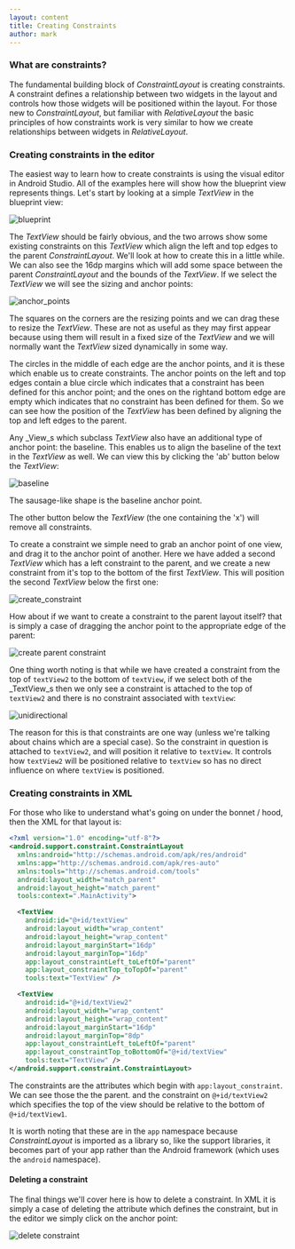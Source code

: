 ```yaml
---
layout: content
title: Creating Constraints
author: mark
---
```

### What are constraints?

The fundamental building block of _ConstraintLayout_ is creating constraints. A constraint defines a relationship between
two widgets in the layout and controls how those widgets will be positioned within the layout. For those new to
_ConstraintLayout_, but familiar with _RelativeLayout_ the basic principles of how constraints work is very similar
to how we create relationships between widgets in _RelativeLayout_.

### Creating constraints in the editor
The easiest way to learn how to create constraints is using the visual editor in Android Studio. All of the examples
here will show how the blueprint view represents things. Let's start by looking at a simple _TextView_ in the blueprint
view:

![blueprint](/assets/images/basics/blueprint.png)

The _TextView_ should be fairly obvious, and the two arrows show some existing constraints on this _TextView_ which
align the left and top edges to the parent _ConstraintLayout_. We'll look at how to create this in a little while. We
can also see the 16dp margins which will add some space between the parent _ConstraintLayout_ and the bounds of the
_TextView_. If we select the _TextView_ we will see the sizing and anchor points:

![anchor_points](/assets/images/basics/anchor_points.png)

The squares on the corners are the resizing points and we can drag these to resize the _TextView_. These are not as
useful as they may first appear because using them will result in a fixed size of the _TextView_ and we will normally
want the _TextView_ sized dynamically in some way.

The circles in the middle of each edge are the anchor points, and it is these which enable us to create constraints.
The anchor points on the left and top edges contain a blue circle which indicates that a constraint has been defined
for this anchor point; and the ones on the rightand bottom edge are empty which indicates that no constraint has been
defined for them. So we can see how the position of the _TextView_ has been defined by aligning the top and left edges
to the parent.

 Any _View_s which subclass _TextView_ also have an additional type of anchor point: the baseline. This enables us to
 align the baseline of the text in the _TextView_ as well. We can view this by clicking the 'ab'  button below the
 _TextView_:

 ![baseline](/assets/images/basics/baseline.png)

The sausage-like shape is the baseline anchor point.

The other button below the _TextView_ (the one containing the 'x') will remove all constraints.

To create a constraint we simple need to grab an anchor point of one view, and drag it to the anchor point of another.
Here we have added a second _TextView_ which has a left constraint to the parent, and we create a new constraint from
it's top to the bottom of the first _TextView_. This will position the second _TextView_ below the first one:

![create_constraint](/assets/images/basics/create_constraint.gif)

How about if we want to create a constraint to the parent layout itself? that is simply a case of dragging the anchor
point to the appropriate edge of the parent:

![create parent constraint](/assets/images/basics/create_parent_constraint.gif)

One thing worth noting is that while we have created a constraint from the top of `textView2` to the bottom of
`textView`, if we select both of the _TextView_s then we only see a constraint is attached to the top of `textView2`
and there is no constraint associated with `textView`:

![unidirectional](/assets/images/basics/unidirectional.png)

The reason for this is that constraints are one way (unless we're talking about chains which are a special case). So
the constraint in question is attached to `textView2`, and will position it relative to `textView`. It controls how
`textView2` will be positioned relative to `textView` so has no direct influence on where `textView` is positioned.

### Creating constraints in XML

For those who like to understand what's going on under the bonnet / hood, then the XML for that layout is:

```xml
<?xml version="1.0" encoding="utf-8"?>
<android.support.constraint.ConstraintLayout
  xmlns:android="http://schemas.android.com/apk/res/android"
  xmlns:app="http://schemas.android.com/apk/res-auto"
  xmlns:tools="http://schemas.android.com/tools"
  android:layout_width="match_parent"
  android:layout_height="match_parent"
  tools:context=".MainActivity">

  <TextView
    android:id="@+id/textView"
    android:layout_width="wrap_content"
    android:layout_height="wrap_content"
    android:layout_marginStart="16dp"
    android:layout_marginTop="16dp"
    app:layout_constraintLeft_toLeftOf="parent"
    app:layout_constraintTop_toTopOf="parent"
    tools:text="TextView" />

  <TextView
    android:id="@+id/textView2"
    android:layout_width="wrap_content"
    android:layout_height="wrap_content"
    android:layout_marginStart="16dp"
    android:layout_marginTop="8dp"
    app:layout_constraintLeft_toLeftOf="parent"
    app:layout_constraintTop_toBottomOf="@+id/textView"
    tools:text="TextView" />
</android.support.constraint.ConstraintLayout>
```

The constraints are the attributes which begin with `app:layout_constraint`. We can see those the the parent. and the
constraint on `@+id/textView2` which specifies the top of the view should be relative to the bottom of `@+id/textView1`.

It is worth noting that these are in the `app` namespace because _ConstraintLayout_ is imported as a library so, like
the support libraries, it becomes part of your app rather than the Android framework (which uses the `android`
namespace).

#### Deleting a constraint
The final things we'll cover here is how to delete a constraint. In XML it is simply a case of deleting the attribute
which defines the constraint, but in the editor we simply click on the anchor point:

![delete constraint](/assets/images/basics/delete_constraint.gif)
